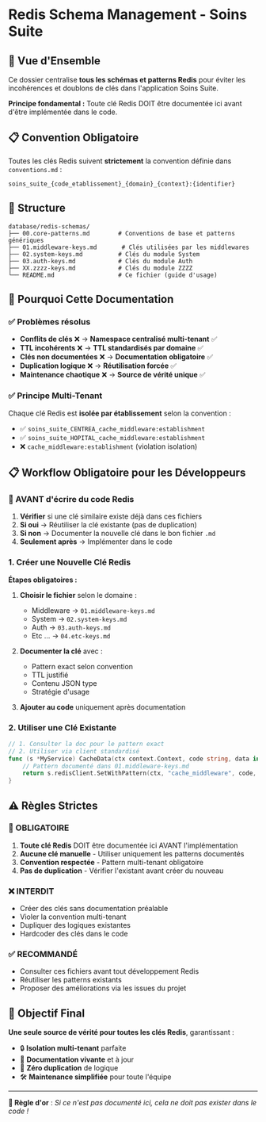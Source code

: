 # Redis Schema Management - Soins Suite

## 🎯 Vue d'Ensemble

Ce dossier centralise **tous les schémas et patterns Redis** pour éviter les incohérences et doublons de clés dans l'application Soins Suite.

**Principe fondamental :** Toute clé Redis DOIT être documentée ici avant d'être implémentée dans le code.

## 📋 Convention Obligatoire

Toutes les clés Redis suivent **strictement** la convention définie dans `conventions.md` :

```
soins_suite_{code_etablissement}_{domain}_{context}:{identifier}
```

## 📁 Structure

```
database/redis-schemas/
├── 00.core-patterns.md        # Conventions de base et patterns génériques
├── 01.middleware-keys.md       # Clés utilisées par les middlewares
├── 02.system-keys.md          # Clés du module System
├── 03.auth-keys.md            # Clés du module Auth
├── XX.zzzz-keys.md            # Clés du module ZZZZ
└── README.md                  # Ce fichier (guide d'usage)
```

## 🚀 Pourquoi Cette Documentation

### ✅ **Problèmes résolus**

- **Conflits de clés** ❌ → **Namespace centralisé multi-tenant** ✅
- **TTL incohérents** ❌ → **TTL standardisés par domaine** ✅
- **Clés non documentées** ❌ → **Documentation obligatoire** ✅
- **Duplication logique** ❌ → **Réutilisation forcée** ✅
- **Maintenance chaotique** ❌ → **Source de vérité unique** ✅

### ✅ **Principe Multi-Tenant**

Chaque clé Redis est **isolée par établissement** selon la convention :

- ✅ `soins_suite_CENTREA_cache_middleware:establishment`
- ✅ `soins_suite_HOPITAL_cache_middleware:establishment`
- ❌ `cache_middleware:establishment` (violation isolation)

## 📋 Workflow Obligatoire pour les Développeurs

### **🚨 AVANT d'écrire du code Redis**

1. **Vérifier** si une clé similaire existe déjà dans ces fichiers
2. **Si oui** → Réutiliser la clé existante (pas de duplication)
3. **Si non** → Documenter la nouvelle clé dans le bon fichier `.md`
4. **Seulement après** → Implémenter dans le code

### **1. Créer une Nouvelle Clé Redis**

**Étapes obligatoires :**

1. **Choisir le fichier** selon le domaine :

   - Middleware → `01.middleware-keys.md`
   - System → `02.system-keys.md`
   - Auth → `03.auth-keys.md`
   - Etc ... → `04.etc-keys.md`

2. **Documenter la clé** avec :

   - Pattern exact selon convention
   - TTL justifié
   - Contenu JSON type
   - Stratégie d'usage

3. **Ajouter au code** uniquement après documentation

### **2. Utiliser une Clé Existante**

```go
// 1. Consulter la doc pour le pattern exact
// 2. Utiliser via client standardisé
func (s *MyService) CacheData(ctx context.Context, code string, data interface{}) error {
    // Pattern documenté dans 01.middleware-keys.md
    return s.redisClient.SetWithPattern(ctx, "cache_middleware", code, data, "establishment")
}
```

## ⚠️ Règles Strictes

### **🚨 OBLIGATOIRE**

1. **Toute clé Redis** DOIT être documentée ici AVANT l'implémentation
2. **Aucune clé manuelle** - Utiliser uniquement les patterns documentés
3. **Convention respectée** - Pattern multi-tenant obligatoire
4. **Pas de duplication** - Vérifier l'existant avant créer du nouveau

### **❌ INTERDIT**

- Créer des clés sans documentation préalable
- Violer la convention multi-tenant
- Dupliquer des logiques existantes
- Hardcoder des clés dans le code

### **✅ RECOMMANDÉ**

- Consulter ces fichiers avant tout développement Redis
- Réutiliser les patterns existants
- Proposer des améliorations via les issues du projet

## 🎯 Objectif Final

**Une seule source de vérité pour toutes les clés Redis**, garantissant :

- 🔒 **Isolation multi-tenant** parfaite
- 📖 **Documentation vivante** et à jour
- 🚫 **Zéro duplication** de logique
- 🛠️ **Maintenance simplifiée** pour toute l'équipe

---

**📍 Règle d'or** : _Si ce n'est pas documenté ici, cela ne doit pas exister dans le code !_

